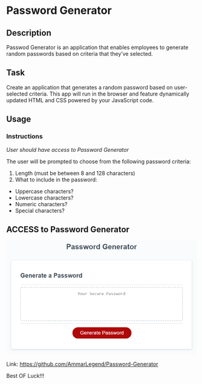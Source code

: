 # **Password Generator**

## Description
Passwod Generator is an application that enables employees to generate random passwords based on criteria that they’ve selected.

## Task
Create an application that generates a random password based on user-selected criteria. This app will run in the browser and feature dynamically updated HTML and CSS powered by your JavaScript code.

## Usage
### Instructions
*User should have access to Password Generator*

The user will be prompted to choose from the following password criteria:
1. Length (must be between 8 and 128 characters)
2. What to include in the password:
* Uppercase characters?
* Lowercase characters?
* Numeric characters?
* Special characters?

## ACCESS to Password Generator
![Password-Generator](./Assets/03-JavaScript-homework-demo.png)

Link: https://github.com/AmmarLegend/Password-Generator

Best OF Luck!!!